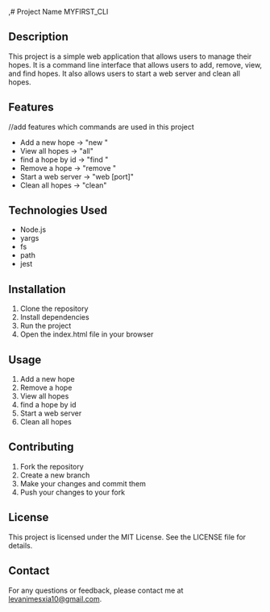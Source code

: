 ,# Project Name
  MYFIRST_CLI

## Description

  This project is a simple web application that allows users to manage their hopes.
  It is a command line interface that allows users to add, remove, view, and find hopes.
  It also allows users to start a web server and clean all hopes.


## Features
//add features which commands are used in this project

- Add a new hope -> "new <hope>"
- View all hopes -> "all"
- find a hope by id -> "find <filter>"
- Remove a hope -> "remove <id>"
- Start a web server -> "web [port]"
- Clean all hopes -> "clean"

## Technologies Used

- Node.js
- yargs
- fs
- path
- jest


## Installation

1. Clone the repository
2. Install dependencies
3. Run the project
4. Open the index.html file in your browser


## Usage

1. Add a new hope
2. Remove a hope
3. View all hopes
4. find a hope by id
5. Start a web server
6. Clean all hopes


## Contributing

1. Fork the repository
2. Create a new branch
3. Make your changes and commit them
4. Push your changes to your fork 

## License

This project is licensed under the MIT License. See the LICENSE file for details.


## Contact

For any questions or feedback, please contact me at levanimesxia10@gmail.com.
